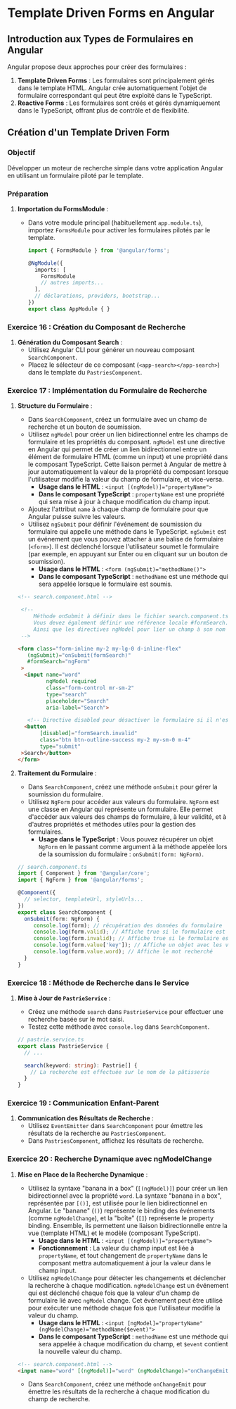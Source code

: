 # Template Driven Forms en Angular

## Introduction aux Types de Formulaires en Angular

Angular propose deux approches pour créer des formulaires :

1. **Template Driven Forms** : Les formulaires sont principalement gérés dans le template HTML. Angular crée automatiquement l'objet de formulaire correspondant qui peut être exploité dans le TypeScript.
2. **Reactive Forms** : Les formulaires sont créés et gérés dynamiquement dans le TypeScript, offrant plus de contrôle et de flexibilité.

## Création d'un Template Driven Form

### Objectif

Développer un moteur de recherche simple dans votre application Angular en utilisant un formulaire piloté par le template.

### Préparation

1. **Importation du FormsModule** :
   - Dans votre module principal (habituellement `app.module.ts`), importez `FormsModule` pour activer les formulaires pilotés par le template.

     ```ts
     import { FormsModule } from '@angular/forms';

     @NgModule({
       imports: [
         FormsModule
         // autres imports...
       ],
       // déclarations, providers, bootstrap...
     })
     export class AppModule { }
     ```

### Exercice 16 : Création du Composant de Recherche

1. **Génération du Composant Search** :
   - Utilisez Angular CLI pour générer un nouveau composant `SearchComponent`.
   - Placez le sélecteur de ce composant (`<app-search></app-search>`) dans le template du `PastriesComponent`.

### Exercice 17 : Implémentation du Formulaire de Recherche

1. **Structure du Formulaire** :
   - Dans `SearchComponent`, créez un formulaire avec un champ de recherche et un bouton de soumission.
   - Utilisez `ngModel` pour créer un lien bidirectionnel entre les champs de formulaire et les propriétés du composant. `ngModel` est une directive en Angular qui permet de créer un lien bidirectionnel entre un élément de formulaire HTML (comme un input) et une propriété dans le composant TypeScript. Cette liaison permet à Angular de mettre à jour automatiquement la valeur de la propriété du composant lorsque l'utilisateur modifie la valeur du champ de formulaire, et vice-versa.
        - **Usage dans le HTML** : `<input [(ngModel)]="propertyName">`
        - **Dans le composant TypeScript** : `propertyName` est une propriété qui sera mise à jour à chaque modification du champ input.
   - Ajoutez l'attribut `name` à chaque champ de formulaire pour que Angular puisse suivre les valeurs.
   - Utilisez `ngSubmit` pour définir l'événement de soumission du formulaire qui appelle une méthode dans le TypeScript. `ngSubmit` est un événement que vous pouvez attacher à une balise de formulaire (`<form>`). Il est déclenché lorsque l'utilisateur soumet le formulaire (par exemple, en appuyant sur Enter ou en cliquant sur un bouton de soumission).
        - **Usage dans le HTML** : `<form (ngSubmit)="methodName()">`
        - **Dans le composant TypeScript** : `methodName` est une méthode qui sera appelée lorsque le formulaire est soumis.

   ```html
   <!-- search.component.html -->

    <!--
        Méthode onSubmit à définir dans le fichier search.component.ts.
        Vous devez également définir une référence locale #formSearch.
        Ainsi que les directives ngModel pour lier un champ à son nom (data-binding)
    -->

   <form class="form-inline my-2 my-lg-0 d-inline-flex"
      (ngSubmit)="onSubmit(formSearch)"
      #formSearch="ngForm"
    >
     <input name="word"
            ngModel required
            class="form-control mr-sm-2"
            type="search"
            placeholder="Search"
            aria-label="Search">

      <!-- Directive disabled pour désactiver le formulaire si il n'est pas valide -->
     <button
          [disabled]="formSearch.invalid"
          class="btn btn-outline-success my-2 my-sm-0 m-4"
          type="submit"
    >Search</button>
   </form>
   ```

2. **Traitement du Formulaire** :
   - Dans `SearchComponent`, créez une méthode `onSubmit` pour gérer la soumission du formulaire.
   - Utilisez `NgForm` pour accéder aux valeurs du formulaire. `NgForm` est une classe en Angular qui représente un formulaire. Elle permet d'accéder aux valeurs des champs de formulaire, à leur validité, et à d'autres propriétés et méthodes utiles pour la gestion des formulaires.
        - **Usage dans le TypeScript** : Vous pouvez récupérer un objet `NgForm` en le passant comme argument à la méthode appelée lors de la soumission du formulaire : `onSubmit(form: NgForm)`.

   ```ts
   // search.component.ts
   import { Component } from '@angular/core';
   import { NgForm } from '@angular/forms';

   @Component({
     // selector, templateUrl, styleUrls...
   })
   export class SearchComponent {
     onSubmit(form: NgForm) {
        console.log(form); // récupération des données du formulaire
        console.log(form.valid); // Affiche true si le formulaire est valide
        console.log(form.invalid); // Affiche true si le formulaire est invalide
        console.log(form.value['key']); // Affiche un objet avec les valeurs du formulaire (nom des champs en clé)
        console.log(form.value.word); // Affiche le mot recherché
     }
   }
   ```

### Exercice 18 : Méthode de Recherche dans le Service

1. **Mise à Jour de `PastrieService`** :
   - Créez une méthode `search` dans `PastrieService` pour effectuer une recherche basée sur le mot saisi.
   - Testez cette méthode avec `console.log` dans `SearchComponent`.

   ```ts
   // pastrie.service.ts
   export class PastrieService {
     // ...

     search(keyword: string): Pastrie[] {
       // La recherche est effectuée sur le nom de la pâtisserie
     }
   }
   ```

### Exercice 19 : Communication Enfant-Parent

1. **Communication des Résultats de Recherche** :
   - Utilisez `EventEmitter` dans `SearchComponent` pour émettre les résultats de la recherche au `PastriesComponent`.
   - Dans `PastriesComponent`, affichez les résultats de recherche.

### Exercice 20 : Recherche Dynamique avec ngModelChange

1. **Mise en Place de la Recherche Dynamique** :
   - Utilisez la syntaxe "banana in a box" (`[(ngModel)]`) pour créer un lien bidirectionnel avec la propriété `word`. La syntaxe "banana in a box", représentée par `[()]`, est utilisée pour le lien bidirectionnel en Angular. Le "banane" (`()`) représente le binding des événements (comme `ngModelChange`), et la "boîte" (`[]`) représente le property binding. Ensemble, ils permettent une liaison bidirectionnelle entre la vue (template HTML) et le modèle (composant TypeScript).
        - **Usage dans le HTML** : `<input [(ngModel)]="propertyName">`
        - **Fonctionnement** : La valeur du champ input est liée à `propertyName`, et tout changement de `propertyName` dans le composant mettra automatiquement à jour la valeur dans le champ input.
   - Utilisez `ngModelChange` pour détecter les changements et déclencher la recherche à chaque modification. `ngModelChange` est un événement qui est déclenché chaque fois que la valeur d'un champ de formulaire lié avec `ngModel` change. Cet événement peut être utilisé pour exécuter une méthode chaque fois que l'utilisateur modifie la valeur du champ.
        - **Usage dans le HTML** : `<input [ngModel]="propertyName" (ngModelChange)="methodName($event)">`
        - **Dans le composant TypeScript** : `methodName` est une méthode qui sera appelée à chaque modification du champ, et `$event` contient la nouvelle valeur du champ.

   ```html
   <!-- search.component.html -->
   <input name="word" [(ngModel)]="word" (ngModelChange)="onChangeEmit($event)">
   ```

   - Dans `SearchComponent`, créez une méthode `onChangeEmit` pour émettre les résultats de la recherche à chaque modification du champ de recherche.
